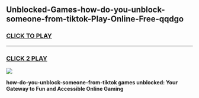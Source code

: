 
## Unblocked-Games-how-do-you-unblock-someone-from-tiktok-Play-Online-Free-qqdgo
<h3>
<a href="https://premium76.site?title=how-do-you-unblock-someone-from-tiktok&ref=26A">CLICK TO PLAY</a></h3>
<hr>

<h3>
<a href="https://premium76.site?title=how-do-you-unblock-someone-from-tiktok&ref=26A">CLICK 2 PLAY</a>
  
</h3>

<a href="https://premium76.site?title=how-do-you-unblock-someone-from-tiktok&ref=26A"><img src="https://clearcache.store/games.png"></a>


**how-do-you-unblock-someone-from-tiktok games unblocked: Your Gateway to Fun and Accessible Online Gaming**
